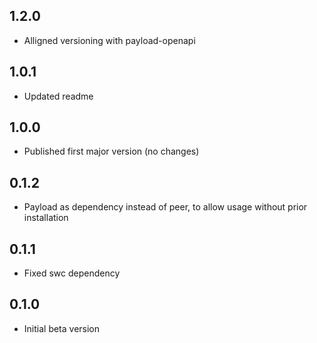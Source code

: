 ## 1.2.0

- Alligned versioning with payload-openapi

## 1.0.1

- Updated readme

## 1.0.0

- Published first major version (no changes)

## 0.1.2

- Payload as dependency instead of peer, to allow usage without prior installation

## 0.1.1

- Fixed swc dependency

## 0.1.0

- Initial beta version
